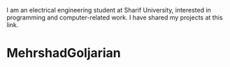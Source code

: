I am an electrical engineering student at Sharif University, interested in programming and computer-related work. I have shared my projects at this link.
# MehrshadGoljarian
